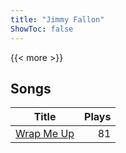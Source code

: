```yaml
---
title: "Jimmy Fallon"
ShowToc: false
---
```


{{< more >}}

## Songs
Title | Plays 
----- | -----: 
[Wrap Me Up](/songs/wrap-me-up) | 81

